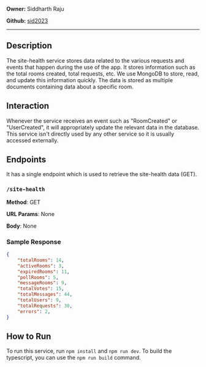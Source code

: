 **Owner:** Siddharth Raju

**Github:** [sid2023](https://github.com/sid2033)

---

## Description

The site-health service stores data related to the various requests and events that happen during the use of the app. It stores information such as the total rooms created, total requests, etc. We use MongoDB to store, read, and update this information quickly. The data is stored as multiple documents containing data about a specific room.

## Interaction

Whenever the service receives an event such as "RoomCreated" or "UserCreated", it will appropriately update the relevant data in the database. This service isn't directly used by any other service so it is usually accessed externally.

## Endpoints

It has a single endpoint which is used to retrieve the site-health data (GET).

### `/site-health`

**Method**: GET

**URL Params**: None

**Body**: None

### Sample Response

```JSON
{
    "totalRooms": 14,
    "activeRooms": 3,
    "expiredRooms": 11,
    "pollRooms": 5,
    "messageRooms": 9,
    "totalVotes": 15,
    "totalMessages": 44,
    "totalUsers": 9,
    "totalRequests": 30,
    "errors": 2,
}
```

## How to Run

To run this service, run `npm install` and `npm run dev`. To build the typescript, you can use the `npm run build` command.
